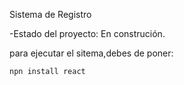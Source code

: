 <hi> Sistema de Registro</h1>

-Estado del proyecto: En construción.

para ejecutar el sitema,debes de poner:

```npn install react ```
